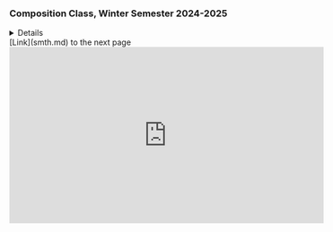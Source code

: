 ### Composition Class, Winter Semester 2024-2025
<details>
  <summary>Details</summary>
  Little spoiler to put information
</details>
[Link](smth.md) to the next page
<iframe width="560" height="315" src="https://www.youtube.com/embed/uJ_yVK4I8xI?si=uK2GKox-HtkYPtnY" title="YouTube video player" frameborder="0" allow="accelerometer; autoplay; clipboard-write; encrypted-media; gyroscope; picture-in-picture; web-share" referrerpolicy="strict-origin-when-cross-origin" allowfullscreen></iframe>
